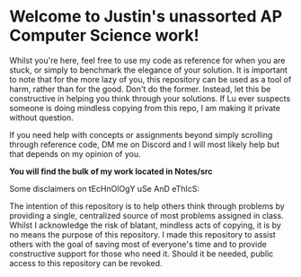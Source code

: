 # Welcome to Justin's unassorted AP Computer Science work!

Whilst you're here, feel free to use my code as reference for when you are stuck, or simply to benchmark the elegance of your solution.
It is important to note that for the more lazy of you, this repository can be used as a tool of harm, rather than for the good. Don't do the former. Instead, let this be constructive in helping you think through your solutions.
If Lu ever suspects someone is doing mindless copying from this repo, I am making it private without question.

If you need help with concepts or assignments beyond simply scrolling through reference code, DM me on Discord and I will most likely help but that depends on my opinion of you.

**You will find the bulk of my work located in Notes/src**


Some disclaimers on tEcHnOlOgY uSe AnD eThIcS:

The intention of this repository is to help others think through problems by providing a single, centralized source of most problems assigned in class.
Whilst I acknowledge the risk of blatant, mindless acts of copying, it is by no means the purpose of this repository.
I made this repository to assist others with the goal of saving most of everyone's time and to provide constructive support for those who need it.
Should it be needed, public access to this repository can be revoked.
